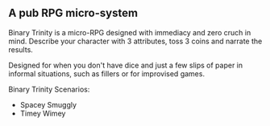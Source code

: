## A pub RPG micro-system

Binary Trinity is a micro-RPG designed with immediacy and zero cruch in mind.
Describe your character with 3 attributes, toss 3 coins and narrate the results.

Designed for when you don't have dice and just a few slips of paper in informal situations, such as fillers or for improvised games.

Binary Trinity Scenarios:
* Spacey Smuggly
* Timey Wimey
